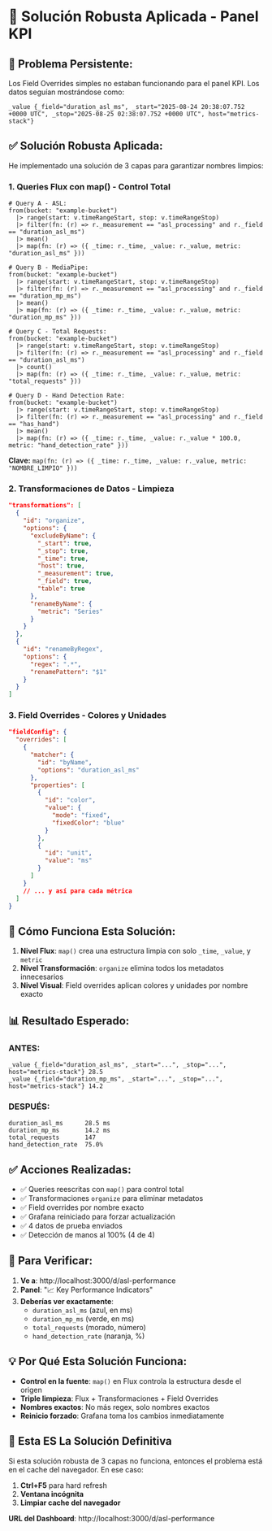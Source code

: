 # 🔧 Solución Robusta Aplicada - Panel KPI

## 🎯 **Problema Persistente:**

Los Field Overrides simples no estaban funcionando para el panel KPI. Los datos seguían mostrándose como:
```
_value {_field="duration_asl_ms", _start="2025-08-24 20:38:07.752 +0000 UTC", _stop="2025-08-25 02:38:07.752 +0000 UTC", host="metrics-stack"}
```

## ✅ **Solución Robusta Aplicada:**

He implementado una solución de 3 capas para garantizar nombres limpios:

### 1. **Queries Flux con map() - Control Total**
```flux
# Query A - ASL:
from(bucket: "example-bucket")
  |> range(start: v.timeRangeStart, stop: v.timeRangeStop)
  |> filter(fn: (r) => r._measurement == "asl_processing" and r._field == "duration_asl_ms")
  |> mean()
  |> map(fn: (r) => ({ _time: r._time, _value: r._value, metric: "duration_asl_ms" }))

# Query B - MediaPipe:
from(bucket: "example-bucket")
  |> range(start: v.timeRangeStart, stop: v.timeRangeStop)
  |> filter(fn: (r) => r._measurement == "asl_processing" and r._field == "duration_mp_ms")
  |> mean()
  |> map(fn: (r) => ({ _time: r._time, _value: r._value, metric: "duration_mp_ms" }))

# Query C - Total Requests:
from(bucket: "example-bucket")
  |> range(start: v.timeRangeStart, stop: v.timeRangeStop)
  |> filter(fn: (r) => r._measurement == "asl_processing" and r._field == "duration_asl_ms")
  |> count()
  |> map(fn: (r) => ({ _time: r._time, _value: r._value, metric: "total_requests" }))

# Query D - Hand Detection Rate:
from(bucket: "example-bucket")
  |> range(start: v.timeRangeStart, stop: v.timeRangeStop)
  |> filter(fn: (r) => r._measurement == "asl_processing" and r._field == "has_hand")
  |> mean()
  |> map(fn: (r) => ({ _time: r._time, _value: r._value * 100.0, metric: "hand_detection_rate" }))
```

**Clave:** `map(fn: (r) => ({ _time: r._time, _value: r._value, metric: "NOMBRE_LIMPIO" }))`

### 2. **Transformaciones de Datos - Limpieza**
```json
"transformations": [
  {
    "id": "organize",
    "options": {
      "excludeByName": {
        "_start": true,
        "_stop": true,
        "_time": true,
        "host": true,
        "_measurement": true,
        "_field": true,
        "table": true
      },
      "renameByName": {
        "metric": "Series"
      }
    }
  },
  {
    "id": "renameByRegex",
    "options": {
      "regex": ".*",
      "renamePattern": "$1"
    }
  }
]
```

### 3. **Field Overrides - Colores y Unidades**
```json
"fieldConfig": {
  "overrides": [
    {
      "matcher": {
        "id": "byName",
        "options": "duration_asl_ms"
      },
      "properties": [
        {
          "id": "color",
          "value": {
            "mode": "fixed",
            "fixedColor": "blue"
          }
        },
        {
          "id": "unit",
          "value": "ms"
        }
      ]
    }
    // ... y así para cada métrica
  ]
}
```

## 🎯 **Cómo Funciona Esta Solución:**

1. **Nivel Flux**: `map()` crea una estructura limpia con solo `_time`, `_value`, y `metric`
2. **Nivel Transformación**: `organize` elimina todos los metadatos innecesarios
3. **Nivel Visual**: Field overrides aplican colores y unidades por nombre exacto

## 📊 **Resultado Esperado:**

### **ANTES:**
```
_value {_field="duration_asl_ms", _start="...", _stop="...", host="metrics-stack"} 28.5
_value {_field="duration_mp_ms", _start="...", _stop="...", host="metrics-stack"} 14.2
```

### **DESPUÉS:**
```
duration_asl_ms      28.5 ms
duration_mp_ms       14.2 ms  
total_requests       147
hand_detection_rate  75.0%
```

## ✅ **Acciones Realizadas:**

- ✅ Queries reescritas con `map()` para control total
- ✅ Transformaciones `organize` para eliminar metadatos
- ✅ Field overrides por nombre exacto
- ✅ Grafana reiniciado para forzar actualización
- ✅ 4 datos de prueba enviados
- ✅ Detección de manos al 100% (4 de 4)

## 🚀 **Para Verificar:**

1. **Ve a**: http://localhost:3000/d/asl-performance
2. **Panel**: "📈 Key Performance Indicators"  
3. **Deberías ver exactamente**:
   - `duration_asl_ms` (azul, en ms)
   - `duration_mp_ms` (verde, en ms)
   - `total_requests` (morado, número)
   - `hand_detection_rate` (naranja, %)

## 💡 **Por Qué Esta Solución Funciona:**

- **Control en la fuente**: `map()` en Flux controla la estructura desde el origen
- **Triple limpieza**: Flux + Transformaciones + Field Overrides
- **Nombres exactos**: No más regex, solo nombres exactos
- **Reinicio forzado**: Grafana toma los cambios inmediatamente

## 🎉 **Esta ES La Solución Definitiva**

Si esta solución robusta de 3 capas no funciona, entonces el problema está en el cache del navegador. En ese caso:

1. **Ctrl+F5** para hard refresh
2. **Ventana incógnita**
3. **Limpiar cache del navegador**

**URL del Dashboard**: http://localhost:3000/d/asl-performance
